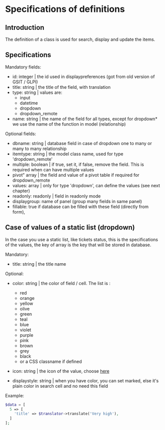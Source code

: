 # Specifications of definitions

## Introduction

The definition of a class is used for search, display and update the items.

## Specifications


Mandatory fields:

* id: integer | the id used in displaypreferences (got from old version of GSIT / GLPI)
* title: string | the title of the field, with translation
* type: string | values are:
  * input
  * datetime
  * dropdown
  * dropdown_remote
* name: string | the name of the field for all types, except for dropdown* we use the name of the function in model (relationship)

Optional fields:

* dbname: string | database field in case of dropdown one to many or many to many relationship
* itemtype: string | the model class name, used for type 'dropdown_remote'
* multiple: boolean | if true, set it, if false, remove the field. This is required when can have multiple values
* pivot" array | the field and value of a pivot table if required for dropdown_remote
* values: array | only for type 'dropdown', can define the values (see next chapter)
* readonly: readonly | field in readonly mode
* displaygroup: name of panel (group many fields in same panel)
* fillable: true if database can be filled with these field (directly from form),



## Case of values of a static list (dropdown)

In the case you use a static list, like tickets status, this is the specifications of the values, the key of array is the key that will be stored in database.

Mandatory:

* title: string | the title name

Optional:

* color: string | the color of field / cell. The list is :
  * red
  * orange
  * yellow
  * olive
  * green
  * teal
  * blue
  * violet
  * purple
  * pink
  * brown
  * grey
  * black
  * or a CSS classname if defined

* icon: string | the icon of the value, choose [here](https://fomantic-ui.com/elements/icon.html)
* displaystyle: string | when you have color, you can set marked, else it's plain color in search cell and no need this field

Example:

```php
$data = [
  5 => [
    'title' => $translator->translate('Very high'),
  ]
];
```